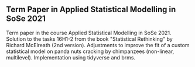 ## Term Paper in Applied Statistical Modelling in SoSe 2021

Term paper in the course Applied Statistical Modelling in SoSe 2021. Solution to the tasks 16H1-2 from the book "Statistical Rethinking" by Richard McElreath (2nd version). Adjustments to improve the fit of a custom statistical model on panda nuts cracking by chimpanzees (non-linear, multilevel). Implementation using tidyverse and brms.